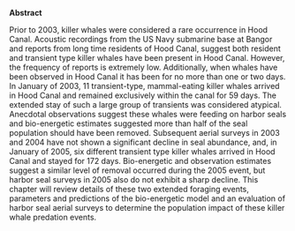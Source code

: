 **Abstract**

Prior to 2003, killer whales were considered a rare occurrence in Hood Canal. Acoustic recordings from the US Navy submarine base at Bangor and reports from long time residents of Hood Canal, suggest both resident and transient type killer whales have been present in Hood Canal. However, the frequency of reports is extremely low. Additionally, when whales have been observed in Hood Canal it has been for no more than one or two days. In January of 2003, 11 transient-type, mammal-eating killer whales arrived in Hood Canal and remained exclusively within the canal for 59 days. The extended stay of such a large group of transients was considered atypical. Anecdotal observations suggest these whales were feeding on harbor seals and bio-energetic estimates suggested more than half of the seal population should have been removed. Subsequent aerial surveys in 2003 and 2004 have not shown a significant decline in seal abundance, and, in January of 2005, six different transient type killer whales arrived in Hood Canal and stayed for 172 days. Bio-energetic and observation estimates suggest a similar level of removal occurred during the 2005 event, but harbor seal surveys in 2005 also do not exhibit a sharp decline. This chapter will review details of these two extended foraging events, parameters and predictions of the bio-energetic model and an evaluation of harbor seal aerial surveys to determine the population impact of these killer whale predation events.